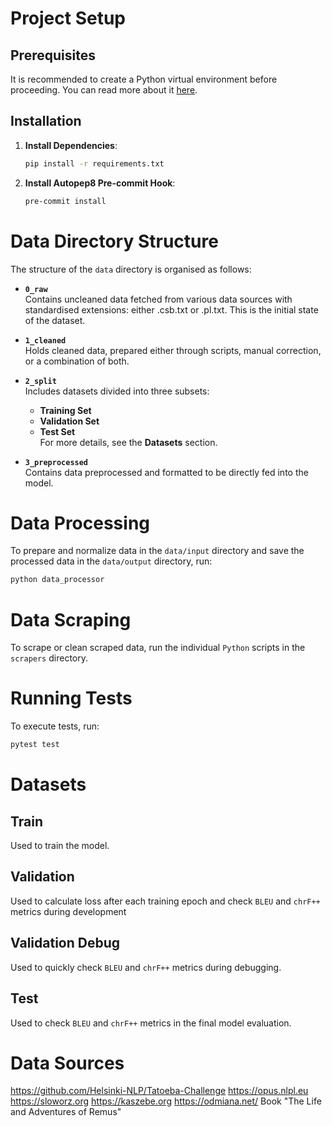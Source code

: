 # Project Setup

## Prerequisites
It is recommended to create a Python virtual environment before proceeding. You can read more about it [here](https://docs.python.org/3/library/venv.html).

## Installation
1. **Install Dependencies**:
    ```bash
    pip install -r requirements.txt
    ```

2. **Install Autopep8 Pre-commit Hook**:
    ```bash
    pre-commit install
    ```

# Data Directory Structure

The structure of the `data` directory is organised as follows:

- **`0_raw`**  
  Contains uncleaned data fetched from various data sources with standardised extensions: either .csb.txt or .pl.txt. 
  This is the initial state of the dataset.

- **`1_cleaned`**  
  Holds cleaned data, prepared either through scripts, manual correction, or a combination of both.

- **`2_split`**  
  Includes datasets divided into three subsets:  
  - **Training Set**  
  - **Validation Set**  
  - **Test Set**  
  For more details, see the **Datasets** section.

- **`3_preprocessed`**  
  Contains data preprocessed and formatted to be directly fed into the model.

# Data Processing
To prepare and normalize data in the `data/input` directory and save the processed data in the `data/output` directory, run:
```bash
python data_processor
```

# Data Scraping
To scrape or clean scraped data, run the individual `Python` scripts in the `scrapers` directory.

# Running Tests
To execute tests, run:
```bash
pytest test
```

# Datasets

## Train
Used to train the model.

## Validation
Used to calculate loss after each training epoch and check `BLEU` and `chrF++` metrics during development

## Validation Debug
Used to quickly check `BLEU` and `chrF++` metrics during debugging.

## Test
Used to check `BLEU` and `chrF++` metrics in the final model evaluation.

# Data Sources
https://github.com/Helsinki-NLP/Tatoeba-Challenge
https://opus.nlpl.eu
https://sloworz.org
https://kaszebe.org
https://odmiana.net/
Book "The Life and Adventures of Remus"
